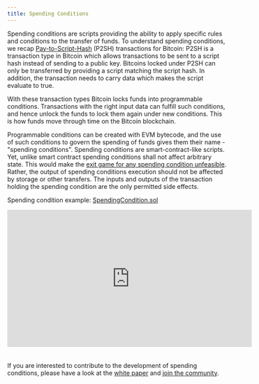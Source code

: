 ```yaml
---
title: Spending Conditions
---
```


Spending conditions are scripts providing the ability to apply specific rules and conditions to the transfer of funds. To understand spending conditions, we recap [Pay-to-Script-Hash](https://en.bitcoin.it/wiki/Pay_to_script_hash) (P2SH) transactions for Bitcoin: P2SH is a transaction type in Bitcoin which allows transactions to be sent to a script hash instead of sending to a public key. Bitcoins locked under P2SH can only be transferred by providing a script matching the script hash. In addition, the transaction needs to carry data which makes the script evaluate to true.

With these transaction types Bitcoin locks funds into programmable conditions. Transactions with the right input data can fulfill such conditions, and hence unlock the funds to lock them again under new conditions. This is how funds move through time on the Bitcoin blockchain.

Programmable conditions can be created with EVM bytecode, and the use of such conditions to govern the spending of funds gives them their name - "spending conditions". Spending conditions are smart-contract-like scripts. Yet, unlike smart contract spending conditions shall not affect arbitrary state. This would make the [exit game for any spending condition unfeasible](https://ethresear.ch/t/why-smart-contracts-are-not-feasible-on-plasma/2598). Rather, the output of spending conditions execution should not be affected by storage or other transfers. The inputs and outputs of the transaction holding the spending condition are the only permitted side effects.

Spending condition example: [SpendingCondition.sol](https://github.com/leapdao/spending-conditions/blob/master/contracts/SpendingCondition.sol)

<iframe width="560" height="315" src="https://www.youtube.com/embed/cB5T0buF8GI"
style="margin-bottom: 20px" frameborder="0" allow="accelerometer; autoplay; encrypted-media; gyroscope; picture-in-picture" allowfullscreen></iframe>

If you are interested to contribute to the development of spending conditions, please have a look at the [white paper](https://docs.google.com/document/d/1vStTjqvqZGyiI5AVtpwCIMlHFnzC_4bbixsCfs27-M8) and [join the community](https://leapdao.org).